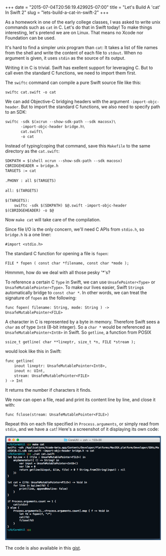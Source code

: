 +++
date = "2015-07-04T20:56:19.429925-07:00"
title = "Let's Build A 'cat' In Swift 2"
slug = "lets-build-a-cat-in-swift-2"
+++

As a homework in one of the early college classes, I was asked to write unix
commands such as `cat` in C. Let's do that in Swift today! To make things
interesting, let's pretend we are on Linux. That means no Xcode nor Foundation
can be used.

It's hard to find a simpler unix program than `cat`: It takes a list of file
names from the shell and write the content of each file to `stdout`. When no
argument is given, it uses `stdin` as the source of its output.

Writing it in C is trivial. Swift has exellent support for leveraging C. But
to call even the standard C functions, we need to import them first.

The `swiftc` command can compile a pure Swift source file like this:

	swiftc cat.swift -o cat

We can add Objective-C bridging headers with the argument `-import-objc-header`.
But to import the standard C functions, we also need to specify path to an SDK:

	swiftc -sdk $(xcrun --show-sdk-path --sdk macosx)\ 
	       -import-objc-header bridge.h\
		   cat.swift\
		   -o cat

Instead of typing/coping that command, save this `Makefile` to the same
directory as the `cat.swift`:

	SDKPATH = $(shell xcrun --show-sdk-path --sdk macosx)
	CBRIDGEHEADER = bridge.h
	TARGETS := cat
 
	.PHONY : all $(TARGETS)
 
	all: $(TARGETS)
 
	$(TARGETS):
		swiftc -sdk $(SDKPATH) $@.swift -import-objc-header $(CBRIDGEHEADER) -o $@
 
Now `make cat` will take care of the compilation.

Since file I/O is the only concern, we'll need C APIs from `stdio.h`, so
`bridge.h` is a one liner:

	#import <stdio.h>

The standard C function for opening a file is `fopen`:

	FILE * fopen ( const char *filename, const char *mode );

Hmmmm, how do we deal with all those pesky '*'s? 

To reference a certain C `Type` in Swift, we can use `UnsafePointer<Type>` or
`UnsafeMutablePointer<Type>`. To make our lives easier, Swift `String`s
automatically bridge to `const char *`. In other words, we can treat the signature of
`fopen` as the following:

	func fopen( filename: String, mode: String ) -> UnsafeMutablePointer<FILE>

A character in C is represented by a byte in memory. Therefore Swift sees a `char`
as of type `Int8` (8-bit integer).  So a `char *` would be referenced as
`UnsafeMutablePointer<Int8>` in Swift. So `getline`, a function from POSIX 

	ssize_t getline( char **lineptr, size_t *n, FILE *stream );

would look like this in Swift:

	func getline(
		inout lineptr: UnsafeMutablePointer<Int8>, 
		inout n: UInt,
		stream: UnsafeMutablePointer<FILE>
	) -> Int

It returns the number if characters it finds.

We now can open a file, read and print its content line by line, and close it with:

	func fclose(stream: UnsafeMutablePointer<FILE>)

Repeat this on each file specified in `Process.arguments`, or simply read from
`stdin`, and we have a `cat`! Here's a screenshot of it displaying its own code:

![Swift cat](/images/2015/07/swift-cat.png)

The code is also available in this [gist][].

[gist]: https://gist.github.com/dduan/f6d359019db8b0b55962